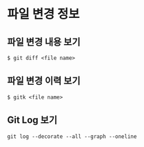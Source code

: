 # 파일 변경 정보
## 파일 변경 내용 보기
```console
$ git diff <file name>
```

## 파일 변경 이력 보기
```console
$ gitk <file name>
```

## Git Log 보기
```console
git log --decorate --all --graph --oneline
```
